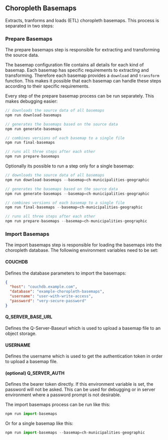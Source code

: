 ## Choropleth Basemaps

Extracts, tranforms and loads (ETL) choropleth basemaps. This process is separated in two steps:

### Prepare Basemaps

The prepare basemaps step is responsible for extracting and transforming the source data.

The basemap configuration file contains all details for each kind of basemap. Each basemap has specific requirements to extracting and transforming. Therefore each basemap provides a `download` and `transform` function. This makes it possible that each basemap can handle these steps according to their specific requirements.

Every step of the prepare basemap process can be run separately. This makes debugging easier:

```js
// downloads the source data of all basemaps
npm run download-basemaps

// generates the basemaps based on the source data
npm run generate-basemaps

// combines versions of each basemap to a single file
npm run final-basemaps

// runs all three steps after each other
npm run prepare-basemaps
```

Optionally its possible to run a step only for a single basemap:

```js
// downloads the source data of all basemaps
npm run download-basemaps --basemap=ch-municipalities-geographic

// generates the basemaps based on the source data
npm run generate-basemaps --basemap=ch-municipalities-geographic

// combines versions of each basemap to a single file
npm run final-basemaps --basemap=ch-municipalities-geographic

// runs all three steps after each other
npm run prepare-basemaps --basemap=ch-municipalities-geographic
```

### Import Basemaps

The import basemaps step is responsible for loading the basemaps into the choropleth database. The following environment variables need to be set:

#### COUCHDB

Defines the database parameters to import the basemaps:

```json
{
  "host": "couchdb.example.com",
  "database": "example-choropleth-basemaps",
  "username": "user-with-write-access",
  "password": "very-secure-password"
}
```

#### Q_SERVER_BASE_URL

Defines the Q-Server-Baseurl which is used to upload a basemap file to an object storage.

#### USERNAME

Defines the username which is used to get the authentication token in order to upload a basemap file.

#### (optional) Q_SERVER_AUTH

Defines the bearer token directly. If this environment variable is set, the password will not be asked. This can be used for debugging or in server environment where a password prompt is not desirable.

The import basemaps process can be run like this:

```js
npm run import-basemaps
```

Or for a single basemap like this:

```js
npm run import-basemaps --basemap=ch-municipalities-geographic
```
